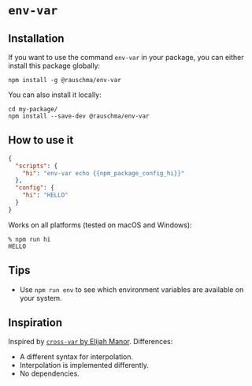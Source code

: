 # `env-var`

## Installation

If you want to use the command `env-var` in your package, you can either install this package globally:

```
npm install -g @rauschma/env-var
```

You can also install it locally:

```
cd my-package/
npm install --save-dev @rauschma/env-var
```

## How to use it

```json
{
  "scripts": {
    "hi": "env-var echo {{npm_package_config_hi}}"
  },
  "config": {
    "hi": "HELLO"
  }
}
```

Works on all platforms (tested on macOS and Windows):

```
% npm run hi
HELLO
```

## Tips

* Use `npm run env` to see which environment variables are available on your system.

## Inspiration

Inspired by [`cross-var` by Elijah Manor](https://github.com/elijahmanor/cross-var). Differences:

* A different syntax for interpolation.
* Interpolation is implemented differently.
* No dependencies.
